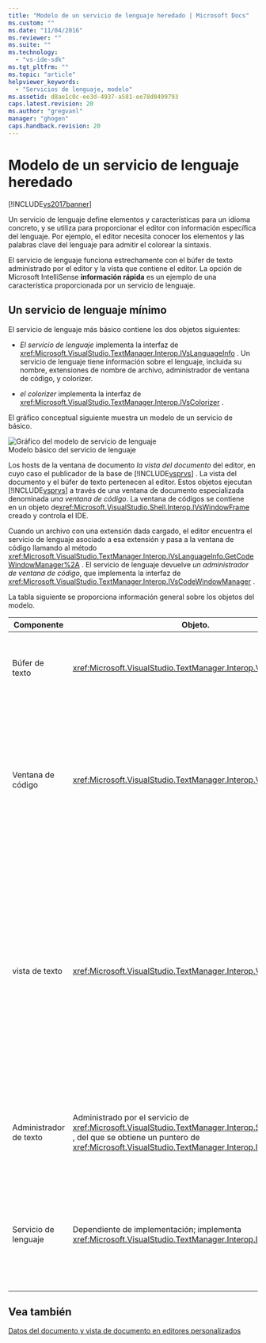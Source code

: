 ```yaml
---
title: "Modelo de un servicio de lenguaje heredado | Microsoft Docs"
ms.custom: ""
ms.date: "11/04/2016"
ms.reviewer: ""
ms.suite: ""
ms.technology: 
  - "vs-ide-sdk"
ms.tgt_pltfrm: ""
ms.topic: "article"
helpviewer_keywords: 
  - "Servicios de lenguaje, modelo"
ms.assetid: d8ae1c0c-ee3d-4937-a581-ee78d0499793
caps.latest.revision: 20
ms.author: "gregvanl"
manager: "ghogen"
caps.handback.revision: 20
---
```

# Modelo de un servicio de lenguaje heredado
[!INCLUDE[vs2017banner](../../code-quality/includes/vs2017banner.md)]

Un servicio de lenguaje define elementos y características para un idioma concreto, y se utiliza para proporcionar el editor con información específica del lenguaje.  Por ejemplo, el editor necesita conocer los elementos y las palabras clave del lenguaje para admitir el colorear la sintaxis.  
  
 El servicio de lenguaje funciona estrechamente con el búfer de texto administrado por el editor y la vista que contiene el editor.  La opción de Microsoft IntelliSense **información rápida** es un ejemplo de una característica proporcionada por un servicio de lenguaje.  
  
## Un servicio de lenguaje mínimo  
 El servicio de lenguaje más básico contiene los dos objetos siguientes:  
  
-   *El servicio de lenguaje* implementa la interfaz de <xref:Microsoft.VisualStudio.TextManager.Interop.IVsLanguageInfo> .  Un servicio de lenguaje tiene información sobre el lenguaje, incluida su nombre, extensiones de nombre de archivo, administrador de ventana de código, y colorizer.  
  
-   *el colorizer* implementa la interfaz de <xref:Microsoft.VisualStudio.TextManager.Interop.IVsColorizer> .  
  
 El gráfico conceptual siguiente muestra un modelo de un servicio de básico.  
  
 ![Gráfico del modelo de servicio de lenguaje](~/extensibility/media/vslanguageservicemodel.gif "vsLanguageServiceModel")  
Modelo básico del servicio de lenguaje  
  
 Los hosts de la ventana de documento *la vista del documento* del editor, en cuyo caso el publicador de la base de [!INCLUDE[vsprvs](../../code-quality/includes/vsprvs_md.md)] .  La vista del documento y el búfer de texto pertenecen al editor.  Estos objetos ejecutan [!INCLUDE[vsprvs](../../code-quality/includes/vsprvs_md.md)] a través de una ventana de documento especializada denominada *una ventana de código*.  La ventana de códigos se contiene en un objeto de<xref:Microsoft.VisualStudio.Shell.Interop.IVsWindowFrame> creado y controla el IDE.  
  
 Cuando un archivo con una extensión dada cargado, el editor encuentra el servicio de lenguaje asociado a esa extensión y pasa a la ventana de código llamando al método <xref:Microsoft.VisualStudio.TextManager.Interop.IVsLanguageInfo.GetCodeWindowManager%2A> .  El servicio de lenguaje devuelve *un administrador de ventana de código*, que implementa la interfaz de <xref:Microsoft.VisualStudio.TextManager.Interop.IVsCodeWindowManager> .  
  
 La tabla siguiente se proporciona información general sobre los objetos del modelo.  
  
|Componente|Objeto.|Función|  
|----------------|-------------|-------------|  
|Búfer de texto|<xref:Microsoft.VisualStudio.TextManager.Interop.VsTextBuffer>|Una secuencia de texto de la escritura de Unicode.  es posible que el texto utilice otras codificaciones.|  
|Ventana de código|<xref:Microsoft.VisualStudio.TextManager.Interop.VsCodeWindow>|una ventana de documento que contiene una o más vistas de texto.  Cuando [!INCLUDE[vsprvs](../../code-quality/includes/vsprvs_md.md)] está en modo \(MDI\) de interfaz de múltiples documentos, la ventana de código es un elemento secundario de MDI.|  
|vista de texto|<xref:Microsoft.VisualStudio.TextManager.Interop.VsTextView>|Una ventana que permite al usuario navegar y ver el texto mediante el teclado y el mouse.  Una vista de texto aparece al usuario como editor.  Puede utilizar las vistas de texto en las ventanas normales del editor, la ventana de salida, y la ventana Inmediato.  Además, puede configurar una o más vistas de texto dentro de una ventana de código.|  
|Administrador de texto|Administrado por el servicio de <xref:Microsoft.VisualStudio.TextManager.Interop.SVsTextManager> , del que se obtiene un puntero de <xref:Microsoft.VisualStudio.TextManager.Interop.IVsTextManager>|Un componente que mantiene la información bursátil compartida por todos los componentes descritos previamente.|  
|Servicio de lenguaje|Dependiente de implementación; implementa <xref:Microsoft.VisualStudio.TextManager.Interop.IVsLanguageInfo>|Objeto que proporciona el editor con información más específica como resaltado de sintaxis, finalización de instrucciones, y coincidencia de llaves.|  
  
## Vea también  
 [Datos del documento y vista de documento en editores personalizados](../../extensibility/document-data-and-document-view-in-custom-editors.md)